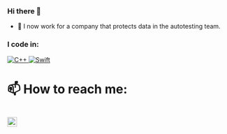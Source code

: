 ### Hi there 👋

- 🔭 I now work for a company that protects data in the autotesting team.

### I code in:
<p>
  <!--  C++  -->
  <a href="https://github.com/proalmaz?tab=repositories&q=&type=&language=c%2B%2B" style="cursor: default">
    <img alt="C++" src="https://img.shields.io/badge/C++-%2300599C.svg?style=for-the-badge&logo=c%2B%2B&logoColor=white"/>
  </a>
  
  <!--  Python  -->
  <a href="https://github.com/proalmaz?tab=repositories&q=&type=&language=python">
     <img alt="Swift" src="https://img.shields.io/badge/python-%23FA7343.svg?style=for-the-badge&logoColor=white"/>
  </a>
</p>

# 📫 How to reach me: 
\
[<img align="left" alt="proalmaz | Telegram" width="22px" src="https://cdn-icons-png.flaticon.com/512/5968/5968804.png" />][telegram]

[telegram]: https://t.me/proalmaz

<!--
**proalmaz/proalmaz** is a ✨ _special_ ✨ repository because its `README.md` (this file) appears on your GitHub profile.

Here are some ideas to get you started:


- 👯 I’m looking to collaborate on ...
- 🤔 I’m looking for help with ...
- 💬 Ask me about ...
- 😄 Pronouns: ...
- ⚡ Fun fact: ...
-->
